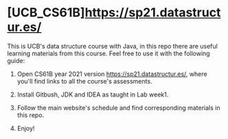 # [UCB_CS61B]<https://sp21.datastructur.es/>

This is UCB's data structure course with Java, in this repo there are useful learning materials from this course. Feel free to use it with the following guide:

1. Open CS61B year 2021 version <https://sp21.datastructur.es/>, where you'll find links to all the course's assessments.

2. Install Gitbush, JDK and IDEA as taught in Lab week1.

3. Follow the main website's schedule and find corresponding materials in this repo.

4. Enjoy!
